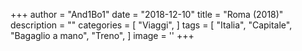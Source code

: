 +++
author = "And1Bo1"
date = "2018-12-10"
title = "Roma (2018)"
description = ""
categories = [
    "Viaggi",
]
tags = [
    "Italia",
    "Capitale",
	"Bagaglio a mano",
	"Treno",
]
image = ''
+++